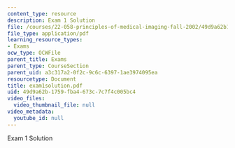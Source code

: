 ```yaml
---
content_type: resource
description: Exam 1 Solution
file: /courses/22-058-principles-of-medical-imaging-fall-2002/49d9a62b1759fba4673c7c7f4c005bc4_exam1solution.pdf
file_type: application/pdf
learning_resource_types:
- Exams
ocw_type: OCWFile
parent_title: Exams
parent_type: CourseSection
parent_uid: a3c317a2-0f2c-9c6c-6397-1ae3974095ea
resourcetype: Document
title: exam1solution.pdf
uid: 49d9a62b-1759-fba4-673c-7c7f4c005bc4
video_files:
  video_thumbnail_file: null
video_metadata:
  youtube_id: null
---
```

Exam 1 Solution

